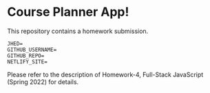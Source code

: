 # Course Planner App!

This repository contains a homework submission.

```text
JHED=
GITHUB_USERNAME=
GITHUB_REPO=
NETLIFY_SITE=
```

Please refer to the description of Homework-4, Full-Stack JavaScript (Spring 2022) for details.
